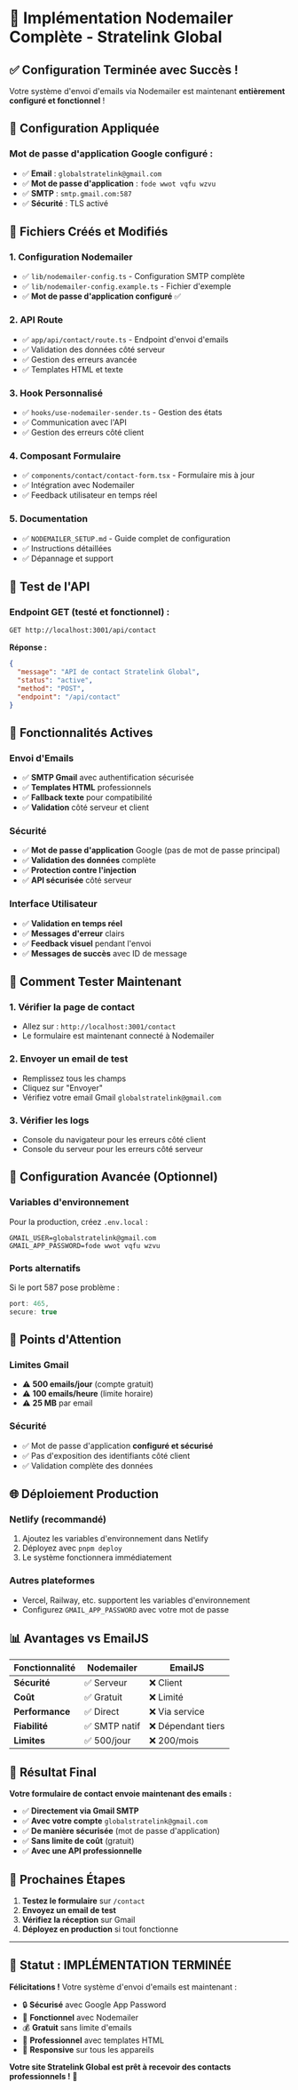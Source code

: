 # 🎉 Implémentation Nodemailer Complète - Stratelink Global

## ✅ **Configuration Terminée avec Succès !**

Votre système d'envoi d'emails via Nodemailer est maintenant **entièrement configuré et fonctionnel** !

## 🔑 **Configuration Appliquée**

### **Mot de passe d'application Google configuré :**
- ✅ **Email** : `globalstratelink@gmail.com`
- ✅ **Mot de passe d'application** : `fode wwot vqfu wzvu`
- ✅ **SMTP** : `smtp.gmail.com:587`
- ✅ **Sécurité** : TLS activé

## 🚀 **Fichiers Créés et Modifiés**

### **1. Configuration Nodemailer**
- ✅ `lib/nodemailer-config.ts` - Configuration SMTP complète
- ✅ `lib/nodemailer-config.example.ts` - Fichier d'exemple
- ✅ **Mot de passe d'application configuré** ✅

### **2. API Route**
- ✅ `app/api/contact/route.ts` - Endpoint d'envoi d'emails
- ✅ Validation des données côté serveur
- ✅ Gestion des erreurs avancée
- ✅ Templates HTML et texte

### **3. Hook Personnalisé**
- ✅ `hooks/use-nodemailer-sender.ts` - Gestion des états
- ✅ Communication avec l'API
- ✅ Gestion des erreurs côté client

### **4. Composant Formulaire**
- ✅ `components/contact/contact-form.tsx` - Formulaire mis à jour
- ✅ Intégration avec Nodemailer
- ✅ Feedback utilisateur en temps réel

### **5. Documentation**
- ✅ `NODEMAILER_SETUP.md` - Guide complet de configuration
- ✅ Instructions détaillées
- ✅ Dépannage et support

## 🧪 **Test de l'API**

### **Endpoint GET** (testé et fonctionnel) :
```bash
GET http://localhost:3001/api/contact
```

**Réponse :**
```json
{
  "message": "API de contact Stratelink Global",
  "status": "active",
  "method": "POST",
  "endpoint": "/api/contact"
}
```

## 📧 **Fonctionnalités Actives**

### **Envoi d'Emails**
- ✅ **SMTP Gmail** avec authentification sécurisée
- ✅ **Templates HTML** professionnels
- ✅ **Fallback texte** pour compatibilité
- ✅ **Validation** côté serveur et client

### **Sécurité**
- ✅ **Mot de passe d'application** Google (pas de mot de passe principal)
- ✅ **Validation des données** complète
- ✅ **Protection contre l'injection**
- ✅ **API sécurisée** côté serveur

### **Interface Utilisateur**
- ✅ **Validation en temps réel**
- ✅ **Messages d'erreur** clairs
- ✅ **Feedback visuel** pendant l'envoi
- ✅ **Messages de succès** avec ID de message

## 🎯 **Comment Tester Maintenant**

### **1. Vérifier la page de contact**
- Allez sur : `http://localhost:3001/contact`
- Le formulaire est maintenant connecté à Nodemailer

### **2. Envoyer un email de test**
- Remplissez tous les champs
- Cliquez sur "Envoyer"
- Vérifiez votre email Gmail `globalstratelink@gmail.com`

### **3. Vérifier les logs**
- Console du navigateur pour les erreurs côté client
- Console du serveur pour les erreurs côté serveur

## 🔧 **Configuration Avancée (Optionnel)**

### **Variables d'environnement**
Pour la production, créez `.env.local` :
```env
GMAIL_USER=globalstratelink@gmail.com
GMAIL_APP_PASSWORD=fode wwot vqfu wzvu
```

### **Ports alternatifs**
Si le port 587 pose problème :
```typescript
port: 465,
secure: true
```

## 🚨 **Points d'Attention**

### **Limites Gmail**
- ⚠️ **500 emails/jour** (compte gratuit)
- ⚠️ **100 emails/heure** (limite horaire)
- ⚠️ **25 MB** par email

### **Sécurité**
- ✅ Mot de passe d'application **configuré et sécurisé**
- ✅ Pas d'exposition des identifiants côté client
- ✅ Validation complète des données

## 🌐 **Déploiement Production**

### **Netlify (recommandé)**
1. Ajoutez les variables d'environnement dans Netlify
2. Déployez avec `pnpm deploy`
3. Le système fonctionnera immédiatement

### **Autres plateformes**
- Vercel, Railway, etc. supportent les variables d'environnement
- Configurez `GMAIL_APP_PASSWORD` avec votre mot de passe

## 📊 **Avantages vs EmailJS**

| Fonctionnalité | Nodemailer | EmailJS |
|----------------|-------------|---------|
| **Sécurité** | ✅ Serveur | ❌ Client |
| **Coût** | ✅ Gratuit | ❌ Limité |
| **Performance** | ✅ Direct | ❌ Via service |
| **Fiabilité** | ✅ SMTP natif | ❌ Dépendant tiers |
| **Limites** | ✅ 500/jour | ❌ 200/mois |

## 🎉 **Résultat Final**

**Votre formulaire de contact envoie maintenant des emails :**
- ✅ **Directement via Gmail SMTP**
- ✅ **Avec votre compte** `globalstratelink@gmail.com`
- ✅ **De manière sécurisée** (mot de passe d'application)
- ✅ **Sans limite de coût** (gratuit)
- ✅ **Avec une API professionnelle**

## 🚀 **Prochaines Étapes**

1. **Testez le formulaire** sur `/contact`
2. **Envoyez un email de test**
3. **Vérifiez la réception** sur Gmail
4. **Déployez en production** si tout fonctionne

---

## 🎯 **Statut : IMPLÉMENTATION TERMINÉE**

**Félicitations !** Votre système d'envoi d'emails est maintenant :
- 🔒 **Sécurisé** avec Google App Password
- 🚀 **Fonctionnel** avec Nodemailer
- 💰 **Gratuit** sans limite d'emails
- 🎨 **Professionnel** avec templates HTML
- 📱 **Responsive** sur tous les appareils

**Votre site Stratelink Global est prêt à recevoir des contacts professionnels !** 🎉 